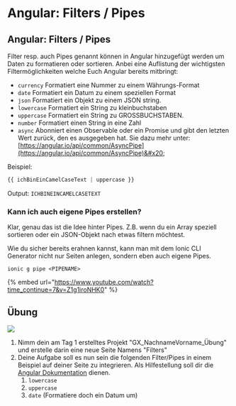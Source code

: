 # Angular: Filters / Pipes

## Angular: Filters / Pipes

Filter resp. auch Pipes genannt können in Angular hinzugefügt werden um Daten zu formatieren oder sortieren. Anbei eine Auflistung der wichtigsten Filtermöglichkeiten welche Euch Angular bereits mitbringt:

* `currency` Formatiert eine Nummer zu einem Währungs-Format
* `date` Formatiert ein Datum zu einem speziellen Format
* `json` Formatiert ein Objekt zu einem JSON string.
* `lowercase` Formatiert ein String zu kleinbuchstaben
* `uppercase` Formatiert ein String zu GROSSBUCHSTABEN.
* `number` Formatiert einen String in eine Zahl
* `async`  Abonniert einen Observable oder ein Promise und gibt den letzten Wert zurück, den es ausgegeben hat. Sie dazu mehr unter:  [https://angular.io/api/common/AsyncPipe](https://angular.io/api/common/AsyncPipe)&#x20;

Beispiel:

```javascript
{{ ichBinEinCamelCaseText | uppercase }}
```

Output: `ICHBINEINCAMELCASETEXT`

### Kann ich auch eigene Pipes erstellen?

Klar, genau das ist die Idee hinter Pipes. Z.B. wenn du ein Array speziell sortieren oder ein JSON-Objekt nach etwas filtern möchtest.

Wie du sicher bereits erahnen kannst, kann man mit dem Ionic CLI Generator nicht nur Seiten anlegen, sondern eben auch eigene Pipes.

`ionic g pipe <PIPENAME>`

{% embed url="https://www.youtube.com/watch?time_continue=7&v=Z1g1iroNHK0" %}

## Übung

![](../.gitbook/assets/ralph\_uebung.png)

1. Nimm dein am Tag 1 erstelltes  Projekt "GX\_NachnameVorname\_Übung" und erstelle darin eine neue Seite Namens "Filters"&#x20;
2. Deine Aufgabe soll es nun sein die folgenden Filter/Pipes in einem Beispiel auf deiner Seite zu integrieren. Als Hilfestellung soll dir die [Angular Dokumentation](https://angular.io/guide/pipes) dienen.
   1. `lowercase`
   2. `uppercase`
   3. `date` (Formatiere doch ein Datum um)
